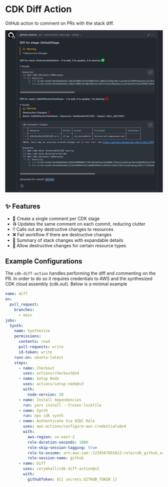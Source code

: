 # CDK Diff Action

GitHub action to comment on PRs with the stack diff.

![](./diff-screenshot.png)

## :sparkles: Features

- :speech_balloon: Create a single comment per CDK stage
- :recycle: Updates the same comment on each commit, reducing clutter
- :bangbang: Calls out any destructive changes to resources
- :x: Fail workflow if there are destructive changes
- :thread: Summary of stack changes with expandable details
- :see_no_evil: Allow destructive changes for certain resource types

## Example Configurations

The `cdk-diff-action` handles performing the diff and commenting on the PR. In
order to do so it requires credentials to AWS and the synthesized CDK cloud
assembly (cdk.out). Below is a minimal example

```yml
name: diff
on:
  pull_request:
    branches:
      - main
jobs:
  Synth:
    name: Synthesize
    permissions:
      contents: read
      pull-requests: write
      id-token: write
    runs-on: ubuntu-latest
    steps:
      - name: Checkout
        uses: actions/checkout@v4
      - name: Setup Node
        uses: actions/setup-node@v3
        with:
          node-version: 20
      - name: Install dependencies
        run: yarn install --frozen-lockfile
      - name: Synth
        run: npx cdk synth
      - name: Authenticate Via OIDC Role
        uses: aws-actions/configure-aws-credentials@v4
        with:
          aws-region: us-east-2
          role-duration-seconds: 1800
          role-skip-session-tagging: true
          role-to-assume: arn:aws:iam::1234567891012:role/cdk_github_actions
          role-session-name: github
      - name: Diff
        uses: corymhall/cdk-diff-action@v1
        with:
          githubToken: ${{ secrets.GITHUB_TOKEN }}
```
